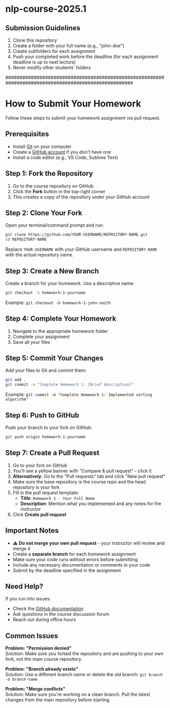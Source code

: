 # nlp-course-2025.1

## Submission Guidelines
1. Clone this repository
2. Create a folder with your full name (e.g., "john-doe")
3. Create subfolders for each assignment
4. Push your completed work before the deadline (for each assignment deadline is up to next lecture)
5. Never modify other students' folders

#####################################################################################################

# How to Submit Your Homework

Follow these steps to submit your homework assignment via pull request.

## Prerequisites

- Install [Git](https://git-scm.com/downloads) on your computer
- Create a [GitHub account](https://github.com/join) if you don't have one
- Install a code editor (e.g., VS Code, Sublime Text)

## Step 1: Fork the Repository

1. Go to the course repository on GitHub
2. Click the **Fork** button in the top-right corner
3. This creates a copy of the repository under your GitHub account

## Step 2: Clone Your Fork

Open your terminal/command prompt and run:

```bash
git clone https://github.com/YOUR-USERNAME/REPOSITORY-NAME.git
cd REPOSITORY-NAME
```

Replace `YOUR-USERNAME` with your GitHub username and `REPOSITORY-NAME` with the actual repository name.

## Step 3: Create a New Branch

Create a branch for your homework. Use a descriptive name:

```bash
git checkout -b homework-1-yourname
```

Example: `git checkout -b homework-1-john-smith`

## Step 4: Complete Your Homework

1. Navigate to the appropriate homework folder
2. Complete your assignment
3. Save all your files

## Step 5: Commit Your Changes

Add your files to Git and commit them:

```bash
git add .
git commit -m "Complete Homework 1: [Brief description]"
```

Example: `git commit -m "Complete Homework 1: Implemented sorting algorithm"`

## Step 6: Push to GitHub

Push your branch to your fork on GitHub:

```bash
git push origin homework-1-yourname
```

## Step 7: Create a Pull Request

1. Go to your fork on GitHub
2. You'll see a yellow banner with "Compare & pull request" - click it
3. **Alternatively**: Go to the "Pull requests" tab and click "New pull request"
4. Make sure the base repository is the course repo and the head repository is your fork
5. Fill in the pull request template:
   - **Title**: `Homework 1 - Your Full Name`
   - **Description**: Mention what you implemented and any notes for the instructor
6. Click **Create pull request**

## Important Notes

- ⚠️ **Do not merge your own pull request** - your instructor will review and merge it
- Create a **separate branch** for each homework assignment
- Make sure your code runs without errors before submitting
- Include any necessary documentation or comments in your code
- Submit by the deadline specified in the assignment

## Need Help?

If you run into issues:
- Check the [GitHub documentation](https://docs.github.com)
- Ask questions in the course discussion forum
- Reach out during office hours

## Common Issues

**Problem: "Permission denied"**  
Solution: Make sure you forked the repository and are pushing to your own fork, not the main course repository.

**Problem: "Branch already exists"**  
Solution: Use a different branch name or delete the old branch: `git branch -d branch-name`

**Problem: "Merge conflicts"**  
Solution: Make sure you're working on a clean branch. Pull the latest changes from the main repository before starting.
